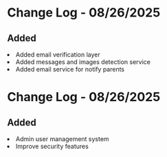 # Change Log - 08/26/2025

## Added 
<li> Added email verification layer  
<li> Added messages and images detection service   
<li> Added email service for notify parents

# Change Log - 08/26/2025

## Added 
<li> Admin user management system  
<li> Improve security features
